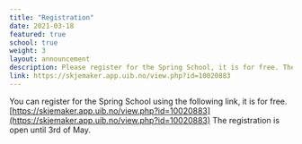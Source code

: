 ```yaml
---
title: "Registration"
date: 2021-03-18
featured: true
school: true
weight: 3
layout: announcement
description: Please register for the Spring School, it is for free. The registration is open until 3rd of May.
link: https://skjemaker.app.uib.no/view.php?id=10020883
---
```


You can register for the Spring School using the following link, it is for free.
[https://skjemaker.app.uib.no/view.php?id=10020883](https://skjemaker.app.uib.no/view.php?id=10020883)
The registration is open until 3rd of May.

